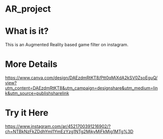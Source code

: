 # AR_project
# What is it?
This is an Augmented Reality based game filter on instagram.


# More Details
https://www.canva.com/design/DAEzdmRtKT8/Ptt0qMjXdA2kSV0ZsoEguQ/view?utm_content=DAEzdmRtKT8&utm_campaign=designshare&utm_medium=link&utm_source=publishsharelink

# Try it Here
https://www.instagram.com/ar/4521700391216902/?ch=NTBkNzFkZDdhYmI1YmEzYzg1NTg2MjkyMjFkMjg1MTg%3D
